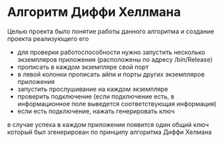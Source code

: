 # Алгоритм Диффи Хеллмана

Целью проекта было понятие работы данного алгоритма и создание проекта реализующего его 

- для проверки работоспособности нужно запустить несколько экземпляров приложения (расположены по адресу /bin/Release)
- прописать в каждом экземпляре свой порт
- в левой колонки прописать айпи и порты других экземпляров приложения
- запустить прослушивание на каждом экземпляре
- проверить подключение (если подключение есть, в информационное поле выведется соответствующая информация)
- если есть подключение, нажать генерировать ключ

в случае успеха в каждом приложении появится один общий ключ который был згенерирован по принципу алгоритма Диффи Хелмана 
